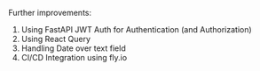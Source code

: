 Further improvements:
1. Using FastAPI JWT Auth for Authentication (and Authorization)
2. Using React Query  
3. Handling Date over text field
4. CI/CD Integration using fly.io